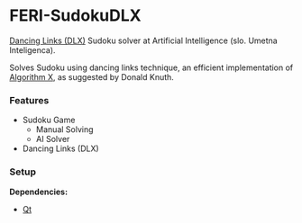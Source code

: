 # FERI-SudokuDLX

[Dancing Links (DLX)](https://en.wikipedia.org/wiki/Dancing_Links) Sudoku solver at Artificial Intelligence (slo. Umetna Inteligenca).

Solves Sudoku using dancing links technique, an efficient implementation of [Algorithm X](https://en.wikipedia.org/wiki/Knuth%27s_Algorithm_X), as suggested by Donald Knuth.

### Features

- Sudoku Game
  - Manual Solving
  - AI Solver
- Dancing Links (DLX)

### Setup

**Dependencies:**
- [Qt](https://www.qt.io/)
